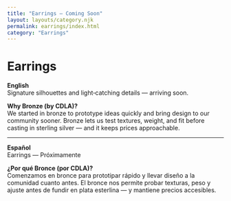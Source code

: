 ```yaml
---
title: "Earrings — Coming Soon"
layout: layouts/category.njk
permalink: earrings/index.html
category: "Earrings"
---
```


# Earrings

**English**  
Signature silhouettes and light‑catching details — arriving soon.

**Why Bronze (by CDLA)?**  
We started in bronze to prototype ideas quickly and bring design to our community sooner. Bronze lets us test textures, weight, and fit before casting in sterling silver — and it keeps prices approachable.

---

**Español**  
Earrings — Próximamente

**¿Por qué Bronce (por CDLA)?**  
Comenzamos en bronce para prototipar rápido y llevar diseño a la comunidad cuanto antes. El bronce nos permite probar texturas, peso y ajuste antes de fundir en plata esterlina — y mantiene precios accesibles.
